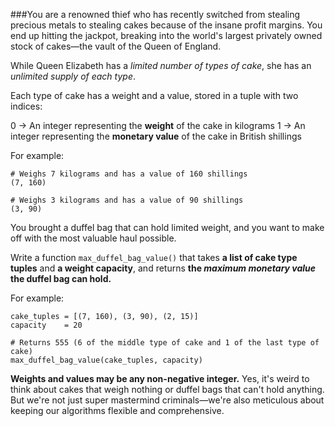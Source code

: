 ###You are a renowned thief who has recently switched from stealing precious metals to stealing cakes because of the insane profit margins. You end up hitting the jackpot, breaking into the world's largest privately owned stock of cakes—the vault of the Queen of England.

While Queen Elizabeth has a *limited number of types of cake*, she has an *unlimited supply of each type*.

Each type of cake has a weight and a value, stored in a tuple with two indices:

0 -> An integer representing the **weight** of the cake in kilograms
1 -> An integer representing the **monetary value** of the cake in British shillings

For example:

    # Weighs 7 kilograms and has a value of 160 shillings
    (7, 160)

    # Weighs 3 kilograms and has a value of 90 shillings
    (3, 90)

You brought a duffel bag that can hold limited weight, and you want to make off with the most valuable haul possible.

Write a function `max_duffel_bag_value()` that takes **a list of cake type tuples** and **a weight capacity**, and returns **the *maximum monetary value* the duffel bag can hold.**

For example:

    cake_tuples = [(7, 160), (3, 90), (2, 15)]
    capacity    = 20

    # Returns 555 (6 of the middle type of cake and 1 of the last type of cake)
    max_duffel_bag_value(cake_tuples, capacity)

**Weights and values may be any non-negative integer.** Yes, it's weird to think about cakes that weigh nothing or duffel bags that can't hold anything. But we're not just super mastermind criminals—we're also meticulous about keeping our algorithms flexible and comprehensive.